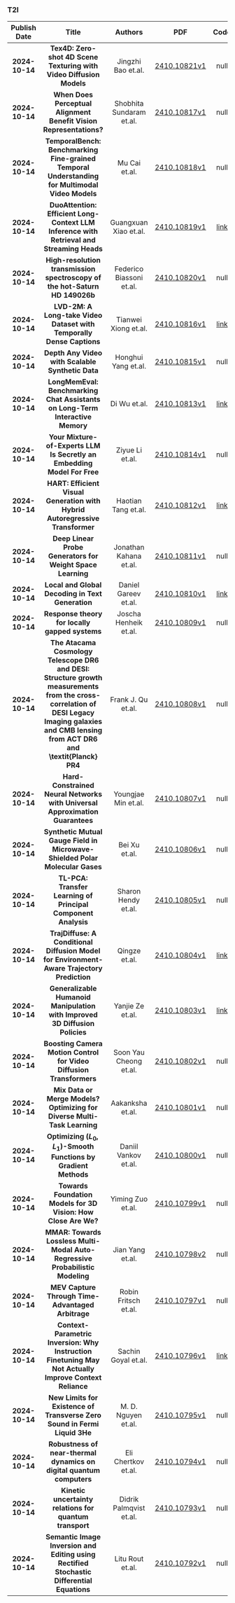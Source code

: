 
### T2I
|Publish Date|Title|Authors|PDF|Code|
| :---: | :---: | :---: | :---: | :---: |
|**2024-10-14**|**Tex4D: Zero-shot 4D Scene Texturing with Video Diffusion Models**|Jingzhi Bao et.al.|[2410.10821v1](http://arxiv.org/abs/2410.10821v1)|null|
|**2024-10-14**|**When Does Perceptual Alignment Benefit Vision Representations?**|Shobhita Sundaram et.al.|[2410.10817v1](http://arxiv.org/abs/2410.10817v1)|null|
|**2024-10-14**|**TemporalBench: Benchmarking Fine-grained Temporal Understanding for Multimodal Video Models**|Mu Cai et.al.|[2410.10818v1](http://arxiv.org/abs/2410.10818v1)|null|
|**2024-10-14**|**DuoAttention: Efficient Long-Context LLM Inference with Retrieval and Streaming Heads**|Guangxuan Xiao et.al.|[2410.10819v1](http://arxiv.org/abs/2410.10819v1)|[link](https://github.com/mit-han-lab/duo-attention)|
|**2024-10-14**|**High-resolution transmission spectroscopy of the hot-Saturn HD 149026b**|Federico Biassoni et.al.|[2410.10820v1](http://arxiv.org/abs/2410.10820v1)|null|
|**2024-10-14**|**LVD-2M: A Long-take Video Dataset with Temporally Dense Captions**|Tianwei Xiong et.al.|[2410.10816v1](http://arxiv.org/abs/2410.10816v1)|[link](https://github.com/silentview/lvd-2m)|
|**2024-10-14**|**Depth Any Video with Scalable Synthetic Data**|Honghui Yang et.al.|[2410.10815v1](http://arxiv.org/abs/2410.10815v1)|null|
|**2024-10-14**|**LongMemEval: Benchmarking Chat Assistants on Long-Term Interactive Memory**|Di Wu et.al.|[2410.10813v1](http://arxiv.org/abs/2410.10813v1)|[link](https://github.com/xiaowu0162/longmemeval)|
|**2024-10-14**|**Your Mixture-of-Experts LLM Is Secretly an Embedding Model For Free**|Ziyue Li et.al.|[2410.10814v1](http://arxiv.org/abs/2410.10814v1)|null|
|**2024-10-14**|**HART: Efficient Visual Generation with Hybrid Autoregressive Transformer**|Haotian Tang et.al.|[2410.10812v1](http://arxiv.org/abs/2410.10812v1)|[link](https://github.com/mit-han-lab/hart)|
|**2024-10-14**|**Deep Linear Probe Generators for Weight Space Learning**|Jonathan Kahana et.al.|[2410.10811v1](http://arxiv.org/abs/2410.10811v1)|null|
|**2024-10-14**|**Local and Global Decoding in Text Generation**|Daniel Gareev et.al.|[2410.10810v1](http://arxiv.org/abs/2410.10810v1)|[link](https://github.com/lowlypalace/global-decoding)|
|**2024-10-14**|**Response theory for locally gapped systems**|Joscha Henheik et.al.|[2410.10809v1](http://arxiv.org/abs/2410.10809v1)|null|
|**2024-10-14**|**The Atacama Cosmology Telescope DR6 and DESI: Structure growth measurements from the cross-correlation of DESI Legacy Imaging galaxies and CMB lensing from ACT DR6 and \textit{Planck} PR4**|Frank J. Qu et.al.|[2410.10808v1](http://arxiv.org/abs/2410.10808v1)|null|
|**2024-10-14**|**Hard-Constrained Neural Networks with Universal Approximation Guarantees**|Youngjae Min et.al.|[2410.10807v1](http://arxiv.org/abs/2410.10807v1)|null|
|**2024-10-14**|**Synthetic Mutual Gauge Field in Microwave-Shielded Polar Molecular Gases**|Bei Xu et.al.|[2410.10806v1](http://arxiv.org/abs/2410.10806v1)|null|
|**2024-10-14**|**TL-PCA: Transfer Learning of Principal Component Analysis**|Sharon Hendy et.al.|[2410.10805v1](http://arxiv.org/abs/2410.10805v1)|null|
|**2024-10-14**|**TrajDiffuse: A Conditional Diffusion Model for Environment-Aware Trajectory Prediction**|Qingze et.al.|[2410.10804v1](http://arxiv.org/abs/2410.10804v1)|[link](https://github.com/tl-qz/trajdiffuse)|
|**2024-10-14**|**Generalizable Humanoid Manipulation with Improved 3D Diffusion Policies**|Yanjie Ze et.al.|[2410.10803v1](http://arxiv.org/abs/2410.10803v1)|[link](https://github.com/YanjieZe/Improved-3D-Diffusion-Policy)|
|**2024-10-14**|**Boosting Camera Motion Control for Video Diffusion Transformers**|Soon Yau Cheong et.al.|[2410.10802v1](http://arxiv.org/abs/2410.10802v1)|null|
|**2024-10-14**|**Mix Data or Merge Models? Optimizing for Diverse Multi-Task Learning**|Aakanksha et.al.|[2410.10801v1](http://arxiv.org/abs/2410.10801v1)|null|
|**2024-10-14**|**Optimizing $(L_0, L_1)$-Smooth Functions by Gradient Methods**|Daniil Vankov et.al.|[2410.10800v1](http://arxiv.org/abs/2410.10800v1)|null|
|**2024-10-14**|**Towards Foundation Models for 3D Vision: How Close Are We?**|Yiming Zuo et.al.|[2410.10799v1](http://arxiv.org/abs/2410.10799v1)|null|
|**2024-10-14**|**MMAR: Towards Lossless Multi-Modal Auto-Regressive Probabilistic Modeling**|Jian Yang et.al.|[2410.10798v2](http://arxiv.org/abs/2410.10798v2)|null|
|**2024-10-14**|**MEV Capture Through Time-Advantaged Arbitrage**|Robin Fritsch et.al.|[2410.10797v1](http://arxiv.org/abs/2410.10797v1)|null|
|**2024-10-14**|**Context-Parametric Inversion: Why Instruction Finetuning May Not Actually Improve Context Reliance**|Sachin Goyal et.al.|[2410.10796v1](http://arxiv.org/abs/2410.10796v1)|[link](https://github.com/locuslab/context-parametric-inversion)|
|**2024-10-14**|**New Limits for Existence of Transverse Zero Sound in Fermi Liquid 3He**|M. D. Nguyen et.al.|[2410.10795v1](http://arxiv.org/abs/2410.10795v1)|null|
|**2024-10-14**|**Robustness of near-thermal dynamics on digital quantum computers**|Eli Chertkov et.al.|[2410.10794v1](http://arxiv.org/abs/2410.10794v1)|null|
|**2024-10-14**|**Kinetic uncertainty relations for quantum transport**|Didrik Palmqvist et.al.|[2410.10793v1](http://arxiv.org/abs/2410.10793v1)|null|
|**2024-10-14**|**Semantic Image Inversion and Editing using Rectified Stochastic Differential Equations**|Litu Rout et.al.|[2410.10792v1](http://arxiv.org/abs/2410.10792v1)|null|
